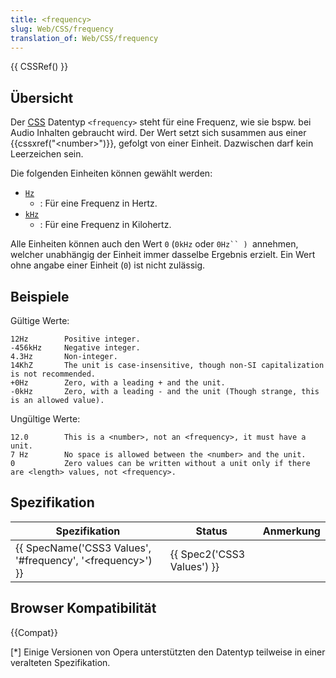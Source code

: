 ```yaml
---
title: <frequency>
slug: Web/CSS/frequency
translation_of: Web/CSS/frequency
---
```

{{ CSSRef() }}

## Übersicht

Der [CSS](/de/docs/Web/CSS "CSS") Datentyp `<frequency>` steht für eine Frequenz, wie sie bspw. bei Audio Inhalten gebraucht wird. Der Wert setzt sich susammen aus einer {{cssxref("&lt;number&gt;")}}, gefolgt von einer Einheit. Dazwischen darf kein Leerzeichen sein.

Die folgenden Einheiten können gewählt werden:

- [`Hz`]()
  - : Für eine Frequenz in Hertz.
- [`kHz`]()
  - : Für eine Frequenz in Kilohertz.

Alle Einheiten können auch den Wert `0` (`0kHz` oder ` 0Hz`` )  `annehmen, welcher unabhängig der Einheit immer dasselbe Ergebnis erzielt. Ein Wert ohne angabe einer Einheit (`0`) ist nicht zulässig.

## Beispiele

Gültige Werte:

    12Hz        Positive integer.
    -456kHz     Negative integer.
    4.3Hz       Non-integer.
    14KhZ       The unit is case-insensitive, though non-SI capitalization is not recommended.
    +0Hz        Zero, with a leading + and the unit.
    -0kHz       Zero, with a leading - and the unit (Though strange, this is an allowed value).

Ungültige Werte:

    12.0        This is a <number>, not an <frequency>, it must have a unit.
    7 Hz        No space is allowed between the <number> and the unit.
    0           Zero values can be written without a unit only if there are <length> values, not <frequency>.

## Spezifikation

| Spezifikation                                                                        | Status                               | Anmerkung |
| ------------------------------------------------------------------------------------ | ------------------------------------ | --------- |
| {{ SpecName('CSS3 Values', '#frequency', '&lt;frequency&gt;') }} | {{ Spec2('CSS3 Values') }} |           |

## Browser Kompatibilität

{{Compat}}

\[\*] Einige Versionen von Opera unterstützten den Datentyp teilweise in einer veralteten Spezifikation.
